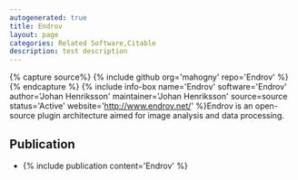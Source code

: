 ```yaml
---
autogenerated: true
title: Endrov
layout: page
categories: Related Software,Citable
description: test description
---
```



{% capture source%}
{% include github org='mahogny' repo='Endrov' %}
{% endcapture %}
{% include info-box name='Endrov' software='Endrov' author='Johan Henriksson' maintainer='Johan Henriksson' source=source status='Active' website='http://www.endrov.net/' %}Endrov is an open-source plugin architecture aimed for image analysis and data processing.

Publication
-----------

-   {% include publication content='Endrov' %}

 
